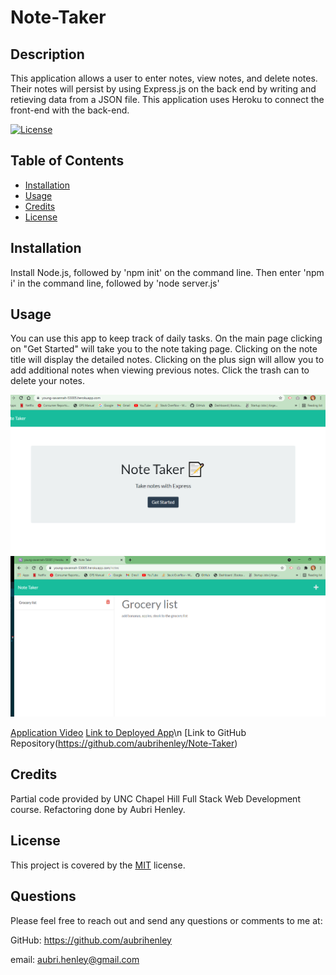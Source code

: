 # Note-Taker

  ## Description
  This application allows a user to enter notes, view notes, and delete notes. Their notes will persist by using Express.js on the back end by writing and retieving data from a JSON file. This application uses Heroku to connect the front-end with the back-end.

  [![License](https://img.shields.io/badge/License-MIT-green.svg)](https://choosealicense.com/licenses/mit/)

  ## Table of Contents
- [Installation](#installation)
- [Usage](#usage)
- [Credits](#credits)
- [License](#license)

## Installation
Install Node.js, followed by 'npm init' on the command line. Then enter 'npm i' in the command line, followed by 'node server.js'

## Usage
You can use this app to keep track of daily tasks. On the main page clicking on "Get Started" will take you to the note taking page. Clicking on the note title will display the detailed notes. Clicking on the plus sign will allow you to add additional notes when viewing previous notes. Click the trash can to delete your notes.

![Screenshot of App](https://github.com/aubrihenley/Note-Taker/blob/master/public/assets/images/mainHTML.png)
![Screenshot of App](https://github.com/aubrihenley/Note-Taker/blob/master/public/assets/images/notes.png)


[Application Video](https://drive.google.com/file/d/1VWBRYg7UCzn1bvTgT9sCtXfxGQ4q3lND/view)
[Link to Deployed App](https://young-savannah-53005.herokuapp.com/)\n
[Link to GitHub Repository(https://github.com/aubrihenley/Note-Taker)
 
## Credits
Partial code provided by UNC Chapel Hill Full Stack Web Development course. Refactoring done by Aubri Henley.

## License
This project is covered by the [MIT](https://choosealicense.com/licenses/mit/) license.

## Questions
Please feel free to reach out and send any questions or comments to me at:

GitHub: https://github.com/aubrihenley

email: aubri.henley@gmail.com
